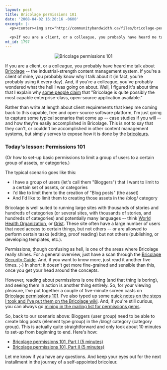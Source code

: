 ```yaml
---
layout: post
title: Bricolage permissions 101
date: '2008-04-02 16:20:16 -0600'
excerpt: |-
  <p><center><img src="http://communitybandwidth.ca/files/bricolage-permissions-101.gif" alt="Bricolage permissions 101" /></center></p>

  <p>If you are a client, or a colleague, you probably have heard me talk about <a href="http://bricolage.cc/">Bricolage</a> -- the industrial-strength content management system. If you're a client of mine, you probably know why I talk about it (in fact, you're probably using it every day). And, if you're a colleague, you've probably wondered what the hell I was going on about. Well, I figured it's about time that I explain why <a href="http://www.eweek.com/c/a/Enterprise-Apps/Bricolage-181/">some people claim</a> that "Bricolage is quite possibly the most capable enterprise-class, open-source application available."</p>
mt_id: 1797
---
```

<p><center><img src="http://communitybandwidth.ca/files/bricolage-permissions-101.gif" alt="Bricolage permissions 101" /></center></p>

<p>If you are a client, or a colleague, you probably have heard me talk about <a href="http://bricolage.cc/">Bricolage</a> -- the industrial-strength content management system. If you're a client of mine, you probably know why I talk about it (in fact, you're probably using it every day). And, if you're a colleague, you've probably wondered what the hell I was going on about. Well, I figured it's about time that I explain why <a href="http://www.eweek.com/c/a/Enterprise-Apps/Bricolage-181/">some people claim</a> that "Bricolage is quite possibly the most capable enterprise-class, open-source application available."
<!--break--></p>

<p>Rather than write at length about client requirements that keep me coming back to this capable, free and open-source software platform, I'm just going to capture some typical scenarios that come up -- case studies if you will -- and how they're easily accomplished in Bricolage. This is not to say that they can't, or couldn't be accomplished in other content management systems, but simply serves to expose how it is done by the <a href="http://en.wikipedia.org/wiki/Bricolage">bricoleurs</a>. </p>

<h3>Today's lesson: Permissions 101</h3>

<p>(Or how to set-up basic permissions to limit a group of users to a certain group of assets, or categories.)</p>

<p>The typical scenario goes like this: </p>

<ul>
<li>I have a group of users (let's call them "Bloggers") that I want to limit to a certain set of assets, or categories</li>
<li>I'd like to limit them to the creation of "Blog posts" (the asset)</li>
<li>And I'd like to limit them to creating those assets in the /blog/ category</li>
</ul>

<p>Bricolage is well suited to running large sites with thousands of stories and hundreds of categories (or several sites, with thousands of stories, and hundreds of categories) and potentially many languages -- think <a href="http://www.who.int/en/">World Health Organization</a>, or <a href="http://grist.org/">Grist</a>. These site often have a large number of users that need access to certain things, but not others -- or are allowed to perform certain tasks (editing, proof reading) but not others (publishing, or developing templates, etc.).</p>

<p>Permissions, though confusing as hell, is one of the areas where Bricolage really shines. For a general overview, just have a scan through the <a href="http://bricolage.cc/docs/current/api/?Bric::Security">Bricolage Security Guide</a>. And, if you want to know more, just read it another five times.  ;-)  In short: it doesn't get more fine-grained and sensible than this, once you get your head around the concepts. </p>

<p>However, reading about permissions is one thing (and that thing is boring), and seeing them in action is another thing entirely. So, for your viewing pleasure, I've put together a couple of five-minute screen casts on <a href="">Bricolage permissions 101</a>. I've also typed up some <a href="http://wiki.bricolage.cc/bin/view/Bric/PermissionsOneOhOne">quick notes on the steps I took and I've put them on the Bricolage wiki</a>. And, if you're still curious, you can always go <a href="http://www.gossamer-threads.com/lists/engine?list=bricolage;do=search_results;search_forum=forum_2;search_string=permissions;search_type=AND&amp;sb=post_time">mining in the mailing list for permissions gems</a>. </p>

<p>So, back to our scenario above: Bloggers (user group) need to be able to create blog posts (element type group) in the /blog/ category (category group). This is actually quite straightforward and only took about 10 minutes to set-up from beginning to end. Here's how:</p>

<ul>
<li><a href="http://screencast.com/t/G6s9goLNJ">Bricolage permissions 101, Part I (5 minutes)</a></li>
<li><a href="http://screencast.com/t/UPxGOSej">Bricolage permissions 101, Part II (5 minutes)</a></li>
</ul>

<p>Let me know if you have any questions. And keep your eyes out for the next installment in the journey of a self-appointed bricoleur.</p>
